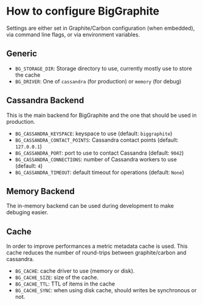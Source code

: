 # How to configure BigGraphite

Settings are either set in Graphite/Carbon configuration (when embedded), via command line flags, or via environment variables.

## Generic

- ```BG_STORAGE_DIR```: Storage directory to use, currently mostly use to store the cache
- ```BG_DRIVER```: One of ```cassandra``` (for production) or ```memory``` (for debug)

## Cassandra Backend

This is the main backend for BigGraphite and the one that should be used in production.

- ```BG_CASSANDRA_KEYSPACE```: keyspace to use (default: ```biggraphite```)
- ```BG_CASSANDRA_CONTACT_POINTS```: Cassandra contact points (default: ```127.0.0.1```)
- ```BG_CASSANDRA_PORT```: port to use to contact Cassandra (default: ```9042```)
- ```BG_CASSANDRA_CONNECTIONS```: number of Cassandra workers to use (default: ```4```)
- ```BG_CASSANDRA_TIMEOUT```: default timeout for operations (default: ```None```)

## Memory Backend

The in-memory backend can be used during development to make debuging easier.

## Cache

In order to improve performances a metric metadata cache is used. This cache
reduces the number of round-trips between graphite/carbon and cassandra.

- ```BG_CACHE```: cache driver to use (memory or disk).
- ```BG_CACHE_SIZE```: size of the cache.
- ```BG_CACHE_TTL```: TTL of items in the cache
- ```BG_CACHE_SYNC```: when using disk cache, should writes be synchronous or not.